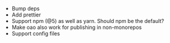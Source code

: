 * Bump deps
* Add prettier
* Support npm (@5) as well as yarn. Should npm be the default?
* Make oao also work for publishing in non-monorepos
* Support config files

